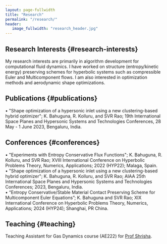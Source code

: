 ```yaml
---
layout: page-fullwidth
title: "Research"
permalink: "/research/"
header:
   image_fullwidth: "research_header.jpg"
---
```


## Research Interests   {#research-interests}

My research interests are primarily in algorithm development for computational fluid dynamics. I have worked on structure (entropy/kinetic energy) preserving schemes for hyperbolic systems such as compressible Euler and Multicomponent flows. I am also interested in optimization methods and aerodynamic shape optimizations.

## Publications {#publications}

• "Shape optimization of a hypersonic inlet using a new clustering-based hybrid optimizer"; K. Bahuguna, R. Kolluru, and SVR Rao; 19th International Space Planes and Hypersonic Systems and Technologies Conferences, 28 May - 1 June 2023, Bengaluru, India.

## Conferences   {#conferences}

• "Experiments with Entropy Conservative Flux Functions"; K. Bahuguna, R. Kolluru, and SVR Rao; XVIII International Conference on Hyperbolic Problems Theory, Numerics, Applications; 2022 (HYP22); Malaga, Spain.  
• "Shape optimization of a hypersonic inlet using a new clustering-based hybrid optimizer"; K. Bahuguna, R. Kolluru, and SVR Rao; AIAA 25th International Space Planes and Hypersonic Systems and Technologies Conferences; 2023, Bengaluru, India.  
• “Entropy Conservative/Stable Material Contact Preserving Scheme for Multicomponent Euler Equations”;  K. Bahuguna and SVR Rao; XIX International Conference on Hyperbolic Problems Theory, Numerics, Applications; 2024 (HYP24); Shanghai, PR China.

## Teaching   {#teaching}
Teaching Assistant for Gas Dynamics course (AE222) for [Prof Shrisha](http://aero.iisc.ac.in/people/srisha-rao-m-v/).